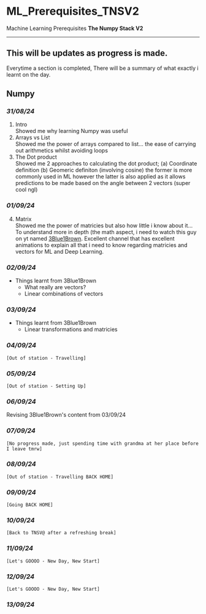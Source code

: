 # ML_Prerequisites_TNSV2

Machine Learning Prerequisites 
**The Numpy Stack V2**

-----
This will be updates as progress is made. 
-----

Everytime a section is completed, There will be a summary of what exactly i learnt on the day.

## **Numpy**
### *31/08/24*
1. Intro <br>
Showed me why learning Numpy was useful
2. Arrays vs List <br>
Showed me the power of arrays compared to list... the ease of carrying out arithmetics whilst avoiding loops
3. The Dot product <br>
Showed me 2 approaches to calculating the dot product;
  (a) Coordinate definition
  (b) Geomeric definiton (involving cosine)
the former is more commonly used in ML however the latter is also applied as it allows predictions to be made based on the angle between 2 vectors (super cool ngl)
### *01/09/24*
4. Matrix <br>
Showed me the power of matricies but also how little i know about it... To understand more in depth (the math aspect, i need to watch this guy on yt named [3Blue1Brown](https://www.youtube.com/playlist?list=PLZHQObOWTQDPD3MizzM2xVFitgF8hE_ab). Excellent channel that has excellent animations to explain all that i need to know regarding matricies and vectors for ML and Deep Learning.
### *02/09/24*
- Things learnt from 3Blue1Brown
  -  What really are vectors?
  -  Linear combinations of vectors
### *03/09/24*
- Things learnt from 3Blue1Brown
  -  Linear transformations and matricies
### *04/09/24*
    [Out of station - Travelling]
### *05/09/24*
    [Out of station - Setting Up]
### *06/09/24*
Revising 3Blue1Brown's content from 03/09/24
### *07/09/24*
    [No progress made, just spending time with grandma at her place before I leave tmrw]
### *08/09/24*
    [Out of station - Travelling BACK HOME]
### *09/09/24*
    [Going BACK HOME]
### *10/09/24*
    [Back to TNSV@ after a refreshing break]
### *11/09/24*
    [Let's GOOOO - New Day, New Start]
### *12/09/24*
    [Let's GOOOO - New Day, New Start]
### *13/09/24*
